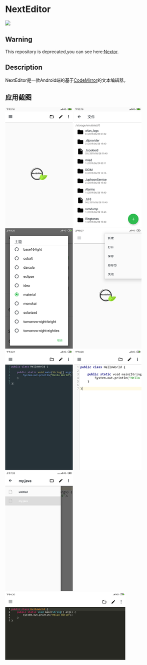 # NextEditor

![](https://img.shields.io/github/last-commit/lyx1920055799/NextEditor)

## Warning
This repository is deprecated,you can see here:[Nextor](https://github.com/lyx1920055799/Nextor).

## Description
NextEditor是一款Android端的基于[CodeMirror](https://github.com/codemirror/CodeMirror)的文本编辑器。

## 应用截图
![0](img/0.png) 
![1](img/1.png)  
![2](img/2.png) 
![3](img/3.png)  
![4](img/4.png) 
![5](img/5.png)  
![6](img/6.png)
![7](img/7.png)